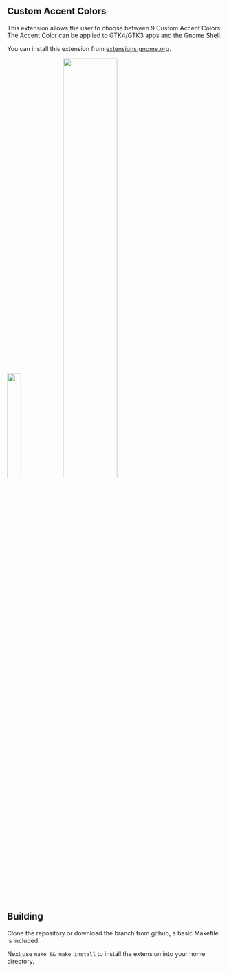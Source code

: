 ## Custom Accent Colors

This extension allows the user to choose between 9 Custom Accent Colors. The Accent Color can be applied to GTK4/GTK3 apps and the Gnome Shell.

You can install this extension from [extensions.gnome.org](https://extensions.gnome.org/extension/5547/custom-accent-colors).

<p align="Centre">
    <img src="https://github.com/Its-Juice/custom-accent-colors/assets/111902390/6e0b68fe-fdab-4c52-a27d-b719cb7f4929" width="25%"/>
    <img src="https://github.com/Its-Juice/custom-accent-colors/assets/111902390/babc22bd-176c-42de-82ea-a4e690738bc5" width="50%"/>
</p>

## Building

Clone the repository or download the branch from github, a basic Makefile is included.

Next use `make && make install` to install the extension into your home directory.
